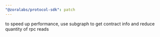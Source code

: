```yaml
---
"@zoralabs/protocol-sdk": patch
---
```


to speed up performance, use subgraph to get contract info and reduce quantity of rpc reads

